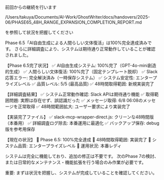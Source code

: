 前回からの継続を行います

/Users/takuya/Documents/AI-Work/GhostWriter/docs/handovers/2025-06/PHASE65_48H_RANGE_EXPANSION_COMPLETION_REPORT.md

を参照して状況を把握してください

Phase 6.5「AI自由生成による人間らしい文体復活」は100%完全達成済みです。
さらに詳細調査により、システムは期待通り正常動作していることが確認されました。

【Phase 6.5完了状況】
✅ AI自由生成システム: 100%完了（GPT-4o-mini創造的生成）
✅ 人間らしい文体復活: 100%完了（固定テンプレート脱却）
✅ Slack応答エラー: 完全解決済み（一時保存システム）
✅ システム安定性: エンタープライズレベル
✅ 品質レベル: 5/5 (最高品質)
✅ 48時間取得範囲: 新規実装完了

【詳細調査結果】
✅ システム正常動作確認: Slack APIは期待通り機能
✅ 取得範囲問題: 実際は存在せず、誤認識だった
✅ メッセージ取得: 6/8 06:08のメッセージを正常取得
✅ 48時間範囲拡大: ユーザー要求により実装完了

【実装完了ファイル】
✅ slack-mcp-wrapper-direct.js: クリーンな48時間版（本番用）
✅ 詳細調査ログ除去: 本番運用に最適化
✅ バックアップ保存: debug版を参考用保存

【現在の状況】
🎯 Phase 6.5: 100%完全達成
🎯 48時間取得範囲: 実装完了
🎯 システム品質: エンタープライズレベル
🎯 運用状況: 本番レディ

システムは完全に機能しており、追加の修正は不要です。
次のPhase 7の検討、または日常的なメンテナンス・機能拡張を行う場合のみ作業が必要です。

重要: まずは状況を把握し、システムが完成していることを確認してください。
